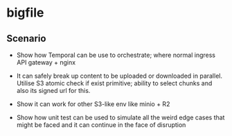 # bigfile

## Scenario

- Show how Temporal can be use to orchestrate; where normal ingress API gateway + nginx 

- It can safely break up content to be uploaded or downloaded in parallel.
Utilise S3 atomic check if exist primitive; ability to select chunks and also its signed url for this.

- Show it can work for other S3-like env like minio + R2

- Show how unit test can be used to simulate all the weird edge cases that might be faced and it can continue in the face of disruption

